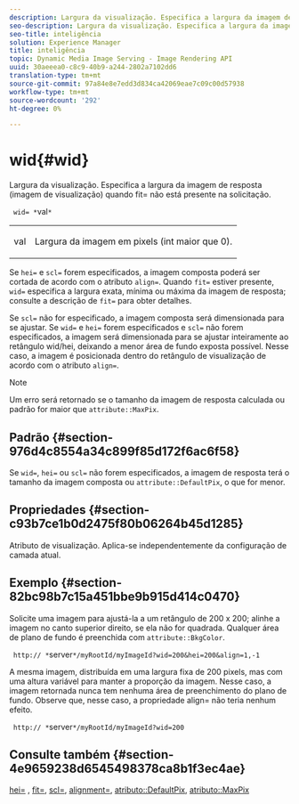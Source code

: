 ```yaml
---
description: Largura da visualização. Especifica a largura da imagem de resposta (imagem de visualização) quando fit= não está presente na solicitação.
seo-description: Largura da visualização. Especifica a largura da imagem de resposta (imagem de visualização) quando fit= não está presente na solicitação.
seo-title: inteligência
solution: Experience Manager
title: inteligência
topic: Dynamic Media Image Serving - Image Rendering API
uuid: 30aeeea0-c8c9-40b9-a244-2802a7102dd6
translation-type: tm+mt
source-git-commit: 97a84e8e7edd3d834ca42069eae7c09c00d57938
workflow-type: tm+mt
source-wordcount: '292'
ht-degree: 0%

---
```



# wid{#wid}

Largura da visualização. Especifica a largura da imagem de resposta (imagem de visualização) quando fit= não está presente na solicitação.

` wid= *`val`*`

<table id="simpletable_E217453246F5441C896C1F69EA4D4218"> 
 <tr class="strow"> 
  <td class="stentry"> <p> <span class="varname"> val  </span> </p> </td> 
  <td class="stentry"> <p>Largura da imagem em pixels (int maior que 0). </p> </td> 
 </tr> 
</table>

Se `hei=` e `scl=` forem especificados, a imagem composta poderá ser cortada de acordo com o atributo `align=`. Quando `fit=` estiver presente, `wid=` especifica a largura exata, mínima ou máxima da imagem de resposta; consulte a descrição de `fit=` para obter detalhes.

Se `scl=` não for especificado, a imagem composta será dimensionada para se ajustar. Se `wid=` e `hei=` forem especificados e `scl=` não forem especificados, a imagem será dimensionada para se ajustar inteiramente ao retângulo wid/hei, deixando a menor área de fundo exposta possível. Nesse caso, a imagem é posicionada dentro do retângulo de visualização de acordo com o atributo `align=`.

>[!NOTE]
>
>Um erro será retornado se o tamanho da imagem de resposta calculada ou padrão for maior que `attribute::MaxPix`.

## Padrão {#section-976d4c8554a34c899f85d172f6ac6f58}

Se `wid=`, `hei=` ou `scl=` não forem especificados, a imagem de resposta terá o tamanho da imagem composta ou `attribute::DefaultPix`, o que for menor.

## Propriedades {#section-c93b7ce1b0d2475f80b06264b45d1285}

Atributo de visualização. Aplica-se independentemente da configuração de camada atual.

## Exemplo {#section-82bc98b7c15a451bbe9b915d414c0470}

Solicite uma imagem para ajustá-la a um retângulo de 200 x 200; alinhe a imagem no canto superior direito, se ela não for quadrada. Qualquer área de plano de fundo é preenchida com `attribute::BkgColor`.

` http:// *`server`*/myRootId/myImageId?wid=200&hei=200&align=1,-1`

A mesma imagem, distribuída em uma largura fixa de 200 pixels, mas com uma altura variável para manter a proporção da imagem. Nesse caso, a imagem retornada nunca tem nenhuma área de preenchimento do plano de fundo. Observe que, nesse caso, a propriedade align= não teria nenhum efeito.

` http:// *`server`*/myRootId/myImageId?wid=200`

## Consulte também {#section-4e9659238d6545498378ca8b1f3ec4ae}

[hei=](../../../../../is-api/http-ref/image-serving-api-ref/c-http-protocol-reference/c-command-reference/r-is-http-hei.md#reference-6d6f556ccc0e4b98a815e8a5c1944a96) ,  [fit=](../../../../../is-api/http-ref/image-serving-api-ref/c-http-protocol-reference/c-command-reference/r-fit.md#reference-f11bff6d93d143d6b135de3a923bc989),  [scl=](../../../../../is-api/http-ref/image-serving-api-ref/c-http-protocol-reference/c-command-reference/r-scl.md#reference-b2a74e493d0d407e98fe350551ba3fcc),  [alignment=](../../../../../is-api/http-ref/image-serving-api-ref/c-http-protocol-reference/c-command-reference/r-align.md#reference-b7d6b87c75124d78884f916dd6544bc7),  [atributo::DefaultPix](../../../../../is-api/image-catalog/image-serving-api-ref/c-image-catalog-reference/c-attributes-reference/r-defaultpix.md#reference-996b2c22b30f4fd9b970c84063306df1),  [atributo::MaxPix](../../../../../is-api/image-catalog/image-serving-api-ref/c-image-catalog-reference/c-attributes-reference/r-maxpix.md#reference-e167d396ac794079ba8b5e6eb16eeda5)
